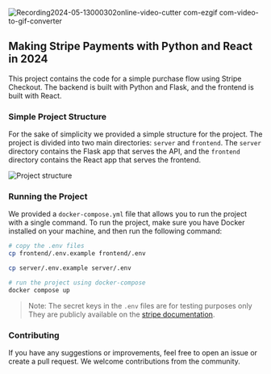 ![Recording2024-05-13000302online-video-cutter com-ezgif com-video-to-gif-converter](https://github.com/yokwejuste/stripe-payment/assets/71908316/3d40a4dc-667e-4b79-b30e-be0029515f99)
## Making Stripe Payments with Python and React in 2024

This project contains the code for a simple purchase flow using Stripe Checkout. The backend is built with Python and Flask, and the frontend is built with React.

### Simple Project Structure

For the sake of simplicity we provided a simple structure for the project. The project is divided into two main directories: `server` and `frontend`. The `server` directory contains the Flask app that serves the API, and the `frontend` directory contains the React app that serves the frontend.

![Project structure](https://github.com/yokwejuste/visuleo_port/assets/71908316/fe6a2d12-14cd-4ff9-9a50-f097b5b9e8bd)

### Running the Project
We provided a `docker-compose.yml` file that allows you to run the project with a single command. To run the project, make sure you have Docker installed on your machine, and then run the following command:

```bash
# copy the .env files
cp frontend/.env.example frontend/.env

cp server/.env.example server/.env

# run the project using docker-compose
docker compose up
```
> Note: The secret keys in the `.env` files are for testing purposes only They are publicly available on the [stripe documentation](https://stripe.com/docs/keys).

### Contributing
If you have any suggestions or improvements, feel free to open an issue or create a pull request. We welcome contributions from the community.

